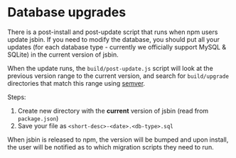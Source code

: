 # Database upgrades

There is a post-install and post-update script that runs when npm users update
jsbin. If you need to modify the database, you should put all your updates (for
each database type - currently we officially support MySQL & SQLite) in the
current version of jsbin.

When the update runs, the `build/post-update.js` script will look at the
previous version range to the current version, and search for `build/upgrade`
directories that match this range using [semver](http://semver.org/).

Steps:

1. Create new directory with the **current** version of jsbin (read from `package.json`)
2. Save your file as `<short-desc>-<date>.<db-type>.sql`

When jsbin is released to npm, the version will be bumped and upon install, the
user will be notified as to which migration scripts they need to run.
